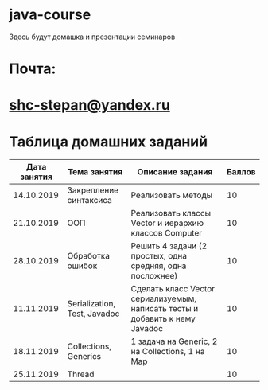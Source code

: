 # java-course
Здесь будут домашка и презентации семинаров

# Почта:
# shc-stepan@yandex.ru

# Таблица домашних заданий

| Дата занятия | Тема занятия           | Описание задания   | Баллов |
|--------------|------------------------|--------------------|--------|
| 14.10.2019   | Закрепление синтаксиса | Реализовать методы | 10     |
| 21.10.2019   | ООП                    | Реализовать классы Vector и иерархию классов Computer                    |    10    |
| 28.10.2019   | Обработка ошибок       | Решить 4 задачи (2 простых, одна средняя, одна посложнее)                |    10    |
| 11.11.2019   | Serialization, Test, Javadoc         | Сделать класс Vector сериализуемым, написать тесты и добавить к нему Javadoc                     |    10    |
| 18.11.2019   | Collections, Generics  | 1 задача на Generic, 2 на Collections, 1 на Map                          |    10    |
| 25.11.2019   | Thread                 |                                                                          |    10    |

